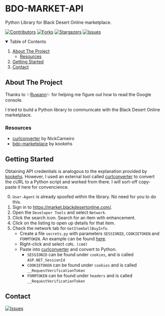 # BDO-MARKET-API
 Python Library for Black Desert Online marketplace.

[![Contributors][contributors-shield]][contributors-url]
[![Forks][forks-shield]][forks-url]
[![Stargazers][stars-shield]][stars-url]
[![Issues][issues-shield]][issues-url]



<!-- TABLE OF CONTENTS -->
<details open="open">
  <summary>Table of Contents</summary>
  <ol>
    <li>
      <a href="#about-the-project">About The Project</a>
      <ul>
        <li><a href="#resources">Resources</a></li>
      </ul>
    </li>
    <li>
      <a href="#getting-started">Getting Started</a>
    </li>
    <li><a href="#contact">Contact</a></li>
  </ol>
</details>


<!-- ABOUT THE PROJECT -->
## About The Project

Thanks to :sparkles:[Ruwann](https://github.com/Ruwann):sparkles: for helping me figure out how to read the Google console.

I tried to build a Python library to communicate with the Black Desert Online marketplace.

### Resources
* [curlconverter](https://github.com/NickCarneiro/curlconverter) by NickCarneiro
* [bdo-marketplace](https://github.com/kookehs/bdo-marketplace)  by kookehs


## Getting Started

Obtaining API credentials is analogous to the explanation provided by [kookehs](https://github.com/kookehs/bdo-marketplace#obtaining-credentials-for-api-calls). However, I used an external tool called [curlconverter](https://curl.trillworks.com/) to convert the cURL to a Python script and worked from there.
I will sort-off copy-paste it here for convencience.


0. `User-Agent` is already spoofed within the library. No need for you to do this.
1. Sign in to https://market.blackdesertonline.com/.
2. Open the `Developer Tools` and select `Network`.
3. Click the search icon. Search for an item with enhancement. 
4. Click on the listing to open up details for that item.
5. Check the network tab for `GetItemSellBuyInfo`. 
	- Create a file `secrets.py` with parameters `SESSIONID`, `COOKIETOKEN` and `FORMTOKEN`. An example can be found [here](https://github.com/JeroenProoth/BDO-MARKET-API/blob/main/examples/secrets_example.py).
	- Right-click and select `cURL (cmd)`
	- Paste into [curlconverter](https://curl.trillworks.com/) and convert to Python.
		- `SESSIONID` can be found under `cookies`, and is called `ASP.NET_SessionId`
		- `COOKIETOKEN` can be found under `cookies` and is called `__RequestVerificationToken`
		- `FORMTOKEN` can be found under `headers` and is called `__RequestVerificationToken`



## Contact

[![Issues][issues-shield]][issues-url]

<!-- MARKDOWN LINKS & IMAGES -->
<!-- https://www.markdownguide.org/basic-syntax/#reference-style-links -->
[contributors-shield]: https://img.shields.io/github/contributors/JeroenProoth/BDO-MARKET-API.svg?style=for-the-badge
[contributors-url]: https://github.com/JeroenProoth/BDO-MARKET-API/graphs/contributors
[forks-shield]: https://img.shields.io/github/forks/JeroenProoth/BDO-MARKET-API.svg?style=for-the-badge
[forks-url]: https://github.com/JeroenProoth/BDO-MARKET-API/network/members
[stars-shield]: https://img.shields.io/github/stars/JeroenProoth/BDO-MARKET-API.svg?style=for-the-badge
[stars-url]: https://github.com/JeroenProoth/BDO-MARKET-API/stargazers
[issues-shield]: https://img.shields.io/github/issues/JeroenProoth/BDO-MARKET-API.svg?style=for-the-badge
[issues-url]: https://github.com/JeroenProoth/BDO-MARKET-API/issues

